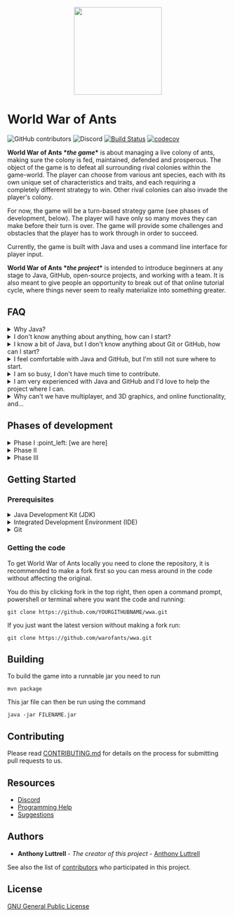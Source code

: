 <p align="center">
<img src="https://i.imgur.com/Hz0yupe.png" width="200">
</p>

# World War of Ants

![GitHub contributors](https://img.shields.io/github/contributors/warofants/wwa)
![Discord](https://img.shields.io/discord/610183667905462306)
[![Build Status](https://travis-ci.org/warofants/wwa.svg?branch=master)](https://travis-ci.org/warofants/wwa)
[![codecov](https://codecov.io/gh/warofants/wwa/branch/master/graph/badge.svg)](https://codecov.io/gh/warofants/wwa)

__World War of Ants \**the game*\*__ is about managing a live colony of ants, making sure the colony is fed, maintained, defended and prosperous. The object of the game is to defeat all surrounding rival colonies within the game-world. The player can choose from various ant species, each with its own unique set of characteristics and traits, and each requiring a completely different strategy to win. Other rival colonies can also invade the player's colony.

For now, the game will be a turn-based strategy game (see phases of development, below). The player will have only so many moves they can make before their turn is over. The game will provide some challenges and obstacles that the player has to work through in order to succeed.

Currently, the game is built with Java and uses a command line interface for player input.

__World War of Ants \**the project*\*__ is intended to introduce beginners at any stage to Java, GitHub, open-source projects, and working with a team. It is also meant to give people an opportunity to break out of that online tutorial cycle, where things never seem to really materialize into something greater.

## FAQ

<details>
  <summary>Why Java?</summary>
<p>

> While this may be heavily debatable, Java is generally a common "first language" for many programmers.

</p>
</details>

<details>
  <summary>I don't know anything about anything, how can I start?</summary>
<p>

> For now, I highly recommend you get started with [this MOOC](http://moocfi.github.io/courses/2013/programming-part-1/) (Massive Open Online Course). It's free, and offers some great tutorials with an automated pass/fail system. Once you complete the first two weeks of the program (it shouldn't take two full weeks), head over to the [Issues tab on GitHub](https://github.com/warofants/wwa/issues) and look for anything labeled as <a href="https://github.com/warofants/wwa/issues?q=is%3Aissue+is%3Aopen+label%3Abeginner-friendly" alt="beginner-friendly"><img src="https://i.imgur.com/OhdcyCC.png" height="18"></a>

</p>
</details>

<details>
  <summary>I know a bit of Java, but I don't know anything about Git or GitHub, how can I start?</summary>
<p>

> Git and GitHub are not the most intuitive tools to learn. For now, I highly recommend you start with this YouTube video series:
>
> <a href="http://www.youtube.com/watch?feature=player_embedded&v=BCQHnlnPusY
" target="_blank"><img src="http://img.youtube.com/vi/BCQHnlnPusY/0.jpg"
alt="IMAGE ALT TEXT HERE" width="240" height="180" border="10" /></a>

</p>
</details>

<details>
  <summary>I feel comfortable with Java and GitHub, but I'm still not sure where to start.</summary>
<p>

> The [wiki home page](https://github.com/warofants/wwa/wiki) is a good place to start. From there, familiarize yourself with the [source code management doc](https://github.com/warofants/wwa/wiki/GitHub-Source-Code-Management). Once you're ready to contribute code, head over to the [issues page](https://github.com/warofants/wwa/issues) and find something there that you want to work on. Most issues are associated with a [project](https://github.com/warofants/wwa/projects), where you will find a list of mentors for each project. The mentors are a group of developers who have more experience and are willing to lend a helping hand if you need it.

</p>
</details>

<details>
  <summary>I am so busy, I don't have much time to contribute.</summary>
<p>

> Totally fine! Contribute as much or as little as you want. This project is intended to be low stress, low pressure. Come and go as much as you would like.

</p>
</details>

<details>
  <summary>I am very experienced with Java and GitHub and I'd love to help the project where I can.</summary>
<p>

> We are always looking for more experienced programmers to help out as a mentor, code reviewer, or even a project manager. You can DM me on Discord (stranger#4525) or <a href="mailto:anthonyluttrell@gmail.com">email me</a>

</p>
</details>

<details>
  <summary>Why can't we have multiplayer, and 3D graphics, and online functionality, and...</summary>
<p>

> Woah there cowboy! Those are all really great goals, but for now, the focus is keeping things simple and approachable for aspiring programmers of all experience levels.

</p>
</details>


## Phases of development

<details>
  <summary>Phase I :point_left: [we are here]</summary>

* Build the MVP, UML and GitHub layout for the project's foundation
* Develop a very basic console-based game in Java
* Add additional features or enhancements

</details>

<details>
  <summary>Phase II</summary>

* Develop a basic top-down 2D game with roguelike stylizing and design traits
* Create new beginner-friendly mini-games within the main game
* Build development tools to automate some processes

</details>

<details>
  <summary>Phase III</summary>

* Expand upon existing 2D game
* Possibly integrate 3D graphics into existing scenes

</details>

## Getting Started

### Prerequisites

<details>
  <summary>Java Development Kit (JDK)</summary>
<p>

First, you'll need to install the Java Development Kit (JDK). Considering compatibility and other issues, it was decided that OpenJDK 8 would be used to develop this project.

We recommend getting OpenJDK 8 from [AdoptOpenJDK](https://adoptopenjdk.net/), select OpenJDK 8 and choose HotSpot as the JVM.

If you do not want to use that you can also use [Redhat's openJDK](https://developers.redhat.com/products/openjdk/download).

</p>
</details>

<details>
  <summary>Integrated Development Environment (IDE)</summary>
<p>

You'll also need to install an Integrated Development Environment (IDE) to make your own life easier. There are several good options to choose from, so feel free to pick one. A few options below:

 + [Visual Studio Code](https://code.visualstudio.com/) (code-oss) (Very popular, fast & lightweight, feature-rich IDE)
 + [Eclipse](https://www.eclipse.org/ide/) (Written in Java, a long-time favorite, feature-rich IDE)
 + [NetBeans](https://netbeans.org/) (A good feature-rich "first" IDE)
 + [IntelliJ Community IDEA](https://www.jetbrains.com/idea/) (Quickly growing in popularity, resource-heavy, feature-rich IDE)

Here are the [Stack Overflow Developer Survey Results from 2019](https://insights.stackoverflow.com/survey/2019#development-environments-and-tools), which gives you an idea for which IDEs are being used in the industry.

</p>
</details>

<details>
  <summary>Git</summary>
<p>

You'll also need to install git on your computer. You can find it for your particular Operating System by following [this link](https://git-scm.com/downloads)

Anyone is welcome to contribute. Feel free to fork this repository, and make a Pull Request when you've got something working. Contact [anthonyLuttrell](https://github.com/anthonyLuttrell) if you'd like to request additional permissions.

</p>
</details>

### Getting the code

To get World War of Ants locally you need to clone the repository, it is recommended to make a fork first so you can mess around in the code without affecting the original.

You do this by clicking fork in the top right, then open a command prompt, powershell or terminal where you want the code and running:
```
git clone https://github.com/YOURGITHUBNAME/wwa.git
```

If you just want the latest version without making a fork run:
```
git clone https://github.com/warofants/wwa.git
```

## Building

To build the game into a runnable jar you need to run
```
mvn package
```

This jar file can then be run using the command
```
java -jar FILENAME.jar
```

## Contributing

Please read [CONTRIBUTING.md](CONTRIBUTING.md) for details on the process for submitting pull requests to us.

## Resources
+ [Discord](https://discordapp.com/invite/NACP6WZ)
+ [Programming Help](https://docs.google.com/document/d/1p5i64NT7B5y-CNH9MyeQT5jwRByZ2o8yJnSnykOSJNQ/edit)
+ [Suggestions](https://docs.google.com/document/d/1yr9REhs6ev9SFzBuuHrqM-ivjuUrOdPJwc0rheYKv28/edit)

## Authors

* **Anthony Luttrell** - *The creator of this project* - [Anthony Luttrell](https://github.com/anthonyLuttrell)

See also the list of [contributors](https://github.com/warofants/wwa/contributors) who participated in this project.

## License

[GNU General Public License](https://www.gnu.org/licenses/gpl-3.0.en.html)
